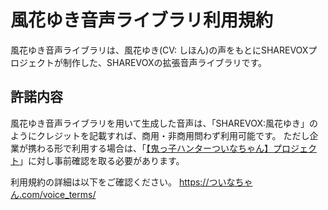 # 風花ゆき音声ライブラリ利用規約

風花ゆき音声ライブラリは、風花ゆき(CV: しほん)の声をもとにSHAREVOXプロジェクトが制作した、SHAREVOXの拡張音声ライブラリです。

## 許諾内容

風花ゆき音声ライブラリを用いて生成した音声は、「SHAREVOX:風花ゆき」のようにクレジットを記載すれば、商用・非商用問わず利用可能です。
ただし企業が携わる形で利用する場合は、「[【鬼っ子ハンターついなちゃん】プロジェクト](https://ついなちゃん.com/mail/)」に対し事前確認を取る必要があります。

利用規約の詳細は以下をご確認ください。
https://ついなちゃん.com/voice_terms/
